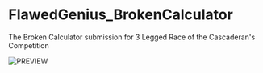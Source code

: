 # FlawedGenius_BrokenCalculator
The Broken Calculator submission for 3 Legged Race of the Cascaderan's Competition

![PREVIEW](https://cdn.discordapp.com/attachments/927302692886417478/929054217077940245/unknown.png)

